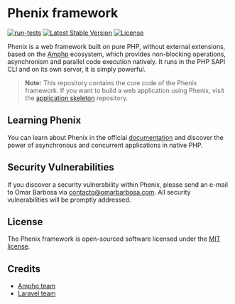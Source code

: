 # Phenix framework

[![run-tests](https://github.com/phenixphp/framework/actions/workflows/run-tests.yml/badge.svg)](https://github.com/phenixphp/framework/actions/workflows/run-tests.yml)
<a href="https://packagist.org/packages/phenixphp/framework"><img src="https://img.shields.io/packagist/v/phenixphp/phenix" alt="Latest Stable Version"></a>
<a href="https://packagist.org/packages/phenixphp/framework"><img src="https://img.shields.io/packagist/l/phenixphp/phenix" alt="License"></a>

Phenix is a web framework built on pure PHP, without external extensions, based on the [Amphp](https://amphp.org/)  ecosystem, which provides non-blocking operations, asynchronism and parallel code execution natively. It runs in the PHP SAPI CLI and on its own server, it is simply powerful.

> **Note:** This repository contains the core code of the Phenix framework. If you want to build a web application using Phenix, visit the [application skeleton](https://github.com/phenixphp/phenix) repository.

## Learning Phenix

You can learn about Phenix in the official [documentation](https://phenix.omarbarbosa.com) and discover the power of asynchronous and concurrent applications in native PHP.

## Security Vulnerabilities

If you discover a security vulnerability within Phenix, please send an e-mail to Omar Barbosa via [contacto@omarbarbosa.com](mailto:contacto@omarbarbosa.com). All security vulnerabilities will be promptly addressed.

## License

The Phenix framework is open-sourced software licensed under the [MIT license](https://opensource.org/licenses/MIT).

## Credits

- [Amphp team](https://amphp.org/)
- [Laravel team](https://laravel.com/)
